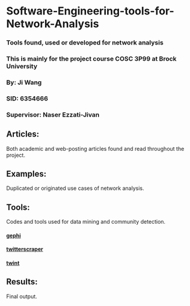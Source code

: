 # Software-Engineering-tools-for-Network-Analysis
### Tools found, used or developed for network analysis
### This is mainly for the project course COSC 3P99 at Brock University
### By: Ji Wang
### SID: 6354666
### Supervisor: Naser Ezzati-Jivan
## Articles:
Both academic and web-posting articles found and read throughout the project.

## Examples:
Duplicated or originated use cases of network analysis.

## Tools:
Codes and tools used for data mining and community detection.
#### [gephi](https://gephi.org/)
#### [twitterscraper](https://github.com/taspinar/twitterscraper)
#### [twint](https://github.com/twintproject/twint)
## Results:
Final output.
